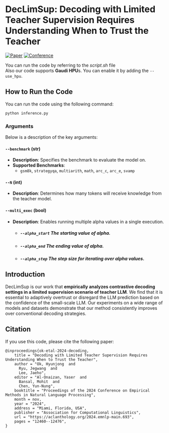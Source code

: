 # DecLimSup: Decoding with Limited Teacher Supervision Requires Understanding When to Trust the Teacher

[![Paper](https://img.shields.io/badge/Paper-arxiv.2406.18002-red)](https://arxiv.org/abs/2406.18002)
[![Conference](https://img.shields.io/badge/EMNLP-2024-orange)](https://aclanthology.org/2024.emnlp-main.693/)


You can run the code by referring to the *script.sh* file  
Also our code supports **Gaudi HPU**s. You can enable it by adding the `--use_hpu`.

## How to Run the Code

You can run the code using the following command:

```bash
python inference.py
```
### Arguments

Below is a description of the key arguments:

#### `--benchmark` (str)
- **Description**: Specifies the benchmark to evaluate the model on.  
- **Supported Benchmarks**:  
    - `gsm8k`, `strategyqa`, `multiarith`, `math`, `arc_c`, `arc_e`, `svamp`  

#### `--N` (int)
- **Description**: Determines how many tokens will receive knowledge from the teacher model.  

#### `--multi_exec` (bool)
- **Description**: Enables running multiple alpha values in a single execution. 

  - ##### `--alpha_start` The starting value of alpha.

  - ##### `--alpha_end` The ending value of alpha.

  - ##### `--alpha_step` The step size for iterating over alpha values.


## Introduction
DecLimSup is our work that **empirically analyzes contrastive decoding settings in a limited supervision scenario of teacher LLM**. We find that it is essential to adaptively overtrust or disregard the LLM prediction based on the confidence of the small-scale LLM. Our experiments on a wide range of models and datasets demonstrate that our method consistently improves over conventional decoding strategies.


## Citation
If you use this code, please cite the following paper:
```
@inproceedings{ok-etal-2024-decoding,
    title = "Decoding with Limited Teacher Supervision Requires Understanding When to Trust the Teacher",
    author = "Ok, Hyunjong  and
      Ryu, Jegwang  and
      Lee, Jaeho",
    editor = "Al-Onaizan, Yaser  and
      Bansal, Mohit  and
      Chen, Yun-Nung",
    booktitle = "Proceedings of the 2024 Conference on Empirical Methods in Natural Language Processing",
    month = nov,
    year = "2024",
    address = "Miami, Florida, USA",
    publisher = "Association for Computational Linguistics",
    url = "https://aclanthology.org/2024.emnlp-main.693",
    pages = "12460--12476",
}
